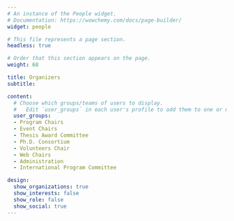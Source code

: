 ```yaml
---
# An instance of the People widget.
# Documentation: https://wowchemy.com/docs/page-builder/
widget: people

# This file represents a page section.
headless: true

# Order that this section appears on the page.
weight: 68

title: Organizers
subtitle:

content:
  # Choose which groups/teams of users to display.
  #   Edit `user_groups` in each user's profile to add them to one or more of these groups.
  user_groups:
  - Program Chairs
  - Event Chairs
  - Thesis Award Committee
  - Ph.D. Consortium
  - Volunteers Chair
  - Web Chairs
  - Administration
  - International Program Committee

design:
  show_organizations: true
  show_interests: false
  show_role: false
  show_social: true
---
```


<!-- **Program Committee**
 --><!-- todo deve andare in fondo -->
